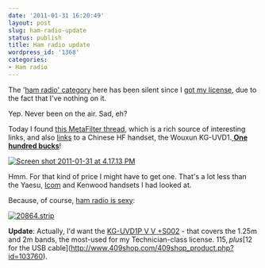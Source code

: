 ```yaml
---
date: '2011-01-31 16:20:49'
layout: post
slug: ham-radio-update
status: publish
title: Ham radio update
wordpress_id: '1368'
categories:
- Ham radio
---
```


The '[ham radio' category](http://fnord.phfactor.net/category/ham-radio/) here has been silent since I [got my license](http://fnord.phfactor.net/2008/04/03/ki6pkn/), due to the fact that I've nothing on it.

Yep. Never been on the air. Sad, eh?

Today I found [this MetaFilter thread](http://www.metafilter.com/100039/No-ham-radio-for-old-men), which is a rich source of interesting links, and also [links](http://wouxun.com/Two-Way-Radio/KG-UVD1P.htm) to a Chinese HF handset, the Wouxun KG-UVD1.[ **One hundred bucks**](http://www.409shop.com/409shop_product.php?id=103954)!

[![Screen shot 2011-01-31 at 4.17.13 PM](http://fnord.phfactor.net/wp-content/uploads/2011/01/Screen-shot-2011-01-31-at-4.17.13-PM.png)](http://wouxun.com/Two-Way-Radio/KG-UVD1P.htm)

Hmm. For that kind of price I might have to get one. That's a lot less than the Yaesu, [Icom](http://www.eham.net/reviews/detail/5911) and Kenwood handsets I had looked at.

Because, of course, [ham radio is sexy](http://search.dilbert.com/search?p=R&srid=S3%2d6&lbc=dilbert&w=Ham%20Radio&url=http%3a%2f%2fdilbert%2ecom%2fstrips%2fcomic%2f1995%2d01%2d19%2f&rk=2&uid=195679452&sid=2&ts=custom&rsc=-AMB7CeCj7KS1LJF&method=and&isort=date&view=list&filter=type%3acomic):

[![20864.strip](http://fnord.phfactor.net/wp-content/uploads/2011/01/20864.strip-450x136.gif)](http://fnord.phfactor.net/wp-content/uploads/2011/01/20864.strip.gif)

**Update**: Actually, I'd want the [KG-UVD1P V V +S002](http://www.409shop.com/409shop_product.php?id=104294) - that covers the 1.25m and 2m bands, the most-used for my Technician-class license. $115, plus [$12 for the USB cable](http://www.409shop.com/409shop_product.php?id=103760).
